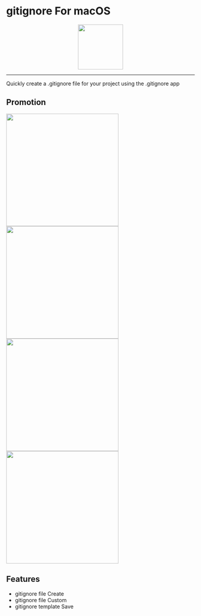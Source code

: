 # gitignore For macOS

<div align="center">
<img src = "https://user-images.githubusercontent.com/68891494/168503775-cbe5f4ea-7874-4bca-ac26-9d8a37c93944.svg" width = 120>
</div>

---

Quickly create a .gitignore file for your project using the .gitignore app

## Promotion
<div>
<img src = "https://user-images.githubusercontent.com/68891494/171304917-c71339fe-87f5-4562-a0a1-666e1fda1c5a.svg" width = 300>
<img src = "https://user-images.githubusercontent.com/68891494/173374099-a3daad18-8742-4b50-90a3-c08561a62cc6.png"
width = 300>
<img src = "https://user-images.githubusercontent.com/68891494/173374279-1e2195a2-791b-47f2-8259-97085967f607.png"
width = 300>
<img src = "https://user-images.githubusercontent.com/68891494/173374384-f377bd0c-ba51-40c9-824a-be457f546600.png"
width = 300>
</div>


## Features
- gitignore file Create
- gitignore file Custom
- gitignore template Save
